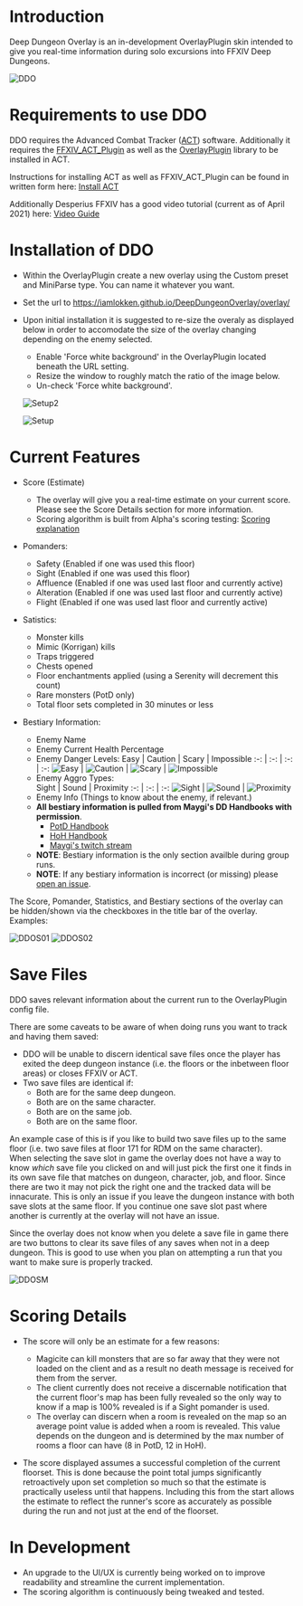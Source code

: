 # Introduction

Deep Dungeon Overlay is an in-development OverlayPlugin skin intended to give you real-time information during solo excursions into FFXIV Deep Dungeons.

![DDO](overlay/docs/DetailsFull01.png?raw=true)

# Requirements to use DDO

DDO requires the Advanced Combat Tracker ([ACT](https://advancedcombattracker.com/)) software.  Additionally it requires the [FFXIV_ACT_Plugin](https://github.com/ravahn/FFXIV_ACT_Plugin) as well as the [OverlayPlugin](https://github.com/ngld/OverlayPlugin) library to be installed in ACT.

Instructions for installing ACT as well as FFXIV_ACT_Plugin can be found in written form here: [Install ACT](https://github.com/FFXIV-ACT/setup-guide)

Additionally Desperius FFXIV has a good video tutorial (current as of April 2021) here: [Video Guide](https://www.youtube.com/watch?v=urZTrF864x8&t=0s)

# Installation of DDO

- Within the OverlayPlugin create a new overlay using the Custom preset and MiniParse type.  You can name it whatever you want.
- Set the url to https://iamlokken.github.io/DeepDungeonOverlay/overlay/
- Upon initial installation it is suggested to re-size the overaly as displayed below in order to accomodate the size of the overlay changing depending on the enemy selected.
	- Enable 'Force white background' in the OverlayPlugin located beneath the URL setting.
	- Resize the window to roughly match the ratio of the image below.
	- Un-check 'Force white background'.

	![Setup2](overlay/docs/Resize02.png?raw=true)
	
	![Setup](overlay/docs/Resize01.png?raw=true) 

# Current Features

* Score (Estimate)
	* The overlay will give you a real-time estimate on your current score.  Please see the Score Details section for more information.
	* Scoring algorithm is built from Alpha's scoring testing: [Scoring explanation](https://docs.google.com/document/d/1MnR2Xtj2lol1LESgscI6yi_1xcAeP3FBwJecbD-EiwE/edit)
	 
* Pomanders:
	* Safety (Enabled if one was used this floor)
	* Sight (Enabled if one was used this floor)
	* Affluence (Enabled if one was used last floor and currently active)
	* Alteration (Enabled if one was used last floor and currently active)
	* Flight (Enabled if one was used last floor and currently active)

* Satistics:
	* Monster kills
	* Mimic (Korrigan) kills
	* Traps triggered 
	* Chests opened
	* Floor enchantments applied (using a Serenity will decrement this count)
	* Rare monsters (PotD only)
	* Total floor sets completed in 30 minutes or less
	
* Bestiary Information:
    * Enemy Name
	* Enemy Current Health Percentage
	* Enemy Danger Levels:
		Easy | Caution | Scary | Impossible
		:-: | :-: | :-: | :-: 
		![Easy](overlay/img/Easy.png) | ![Caution](overlay/img/Caution.png) | ![Scary](overlay/img/Scary.png) | ![Impossible](overlay/img/Impossible.png)
	* Enemy Aggro Types:	
		Sight | Sound | Proximity
		:-: | :-: | :-:
		![Sight](overlay/img/Sight.png) | ![Sound](overlay/img/Sound.png) | ![Proximity](overlay/img/Proximity.png)
	* Enemy Info (Things to know about the enemy, if relevant.)
	* __All bestiary information is pulled from Maygi's DD Handbooks with permission__.
		* [PotD Handbook](https://docs.google.com/document/d/e/2PACX-1vQpzFuhmSwTXuZSmtnKLNgQ0nRhumCFaB8NvCXFXSjrBHPRT5lXY8jMR4RaCK1aNfcl_G5ph5DNNwfl/pub)
		* [HoH Handbook](https://docs.google.com/document/d/1YVBSTOgJO-xOAB6YyKZEZRikjXFPle6Ihf_E7VdmQnI/edit)
		* [Maygi's twitch stream](https://www.twitch.tv/maygii)
	* **NOTE**: Bestiary information is the only section availble during group runs.
	* **NOTE**: If any bestiary information is incorrect (or missing) please [open an issue](https://github.com/IAmLokken/DeepDungeonOverlay/issues).

The Score, Pomander, Statistics, and Bestiary sections of the overlay can be hidden/shown via the checkboxes in the title bar of the overlay. Examples:

![DDOS01](overlay/docs/DetailsSimple01.png?raw=true) ![DDOS02](overlay/docs/DetailsSimple02.png?raw=true)

# Save Files

DDO saves relevant information about the current run to the OverlayPlugin config file.

There are some caveats to be aware of when doing runs you want to track and having them saved:
* DDO will be unable to discern identical save files once the player has exited the deep dungeon instance (i.e. the floors or the inbetween floor areas) or closes FFXIV or ACT.
* Two save files are identical if:
	* Both are for the same deep dungeon.
	* Both are on the same character.
	* Both are on the same job. 
	* Both are on the same floor.

An example case of this is if you like to build two save files up to the same floor (i.e. two save files at floor 171 for RDM on the same character).  
When selecting the save slot in game the overlay does not have a way to know _which_ save file you clicked on and will just pick the first one it finds in its own save file that matches on dungeon, character, job, and floor.  Since there are two it may not pick the right one and the tracked data will be innacurate.
This is only an issue if you leave the dungeon instance with both save slots at the same floor.  If you continue one save slot past where another is currently at the overlay will not have an issue.

Since the overlay does not know when you delete a save file in game there are two buttons to clear its save files of any saves when not in a deep dungeon.  This is good to use when you plan on attempting a run that you want to make sure is properly tracked.

![DDOSM](overlay/docs/SaveManager.png?raw=true)

# Scoring Details

* The score will only be an estimate for a few reasons:
    * Magicite can kill monsters that are so far away that they were not loaded on the client and as a result no death message is received for them from the server.
    * The client currently does not receive a discernable notification that the current floor's map has been fully revealed so the only way to know if a map is 100% revealed is if a Sight pomander is used.
    * The overlay can discern when a room is revealed on the map so an average point value is added when a room is revealed.  This value depends on the dungeon and is determined by the max number of rooms a floor can have (8 in PotD, 12 in HoH).

* The score displayed assumes a successful completion of the current floorset. This is done because the point total jumps significantly retroactively upon set completion so much so that the estimate is practically useless until that happens.  Including this from the start allows the estimate to reflect the runner's score as accurately as possible during the run and not just at the end of the floorset.

# In Development

* An upgrade to the UI/UX is currently being worked on to improve readability and streamline the current implementation.
* The scoring algorithm is continuously being tweaked and tested.
